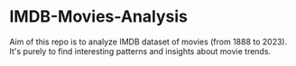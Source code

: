 # IMDB-Movies-Analysis
Aim of this repo is to analyze IMDB dataset of movies (from 1888 to 2023). It's purely to find interesting patterns and insights about movie trends.
